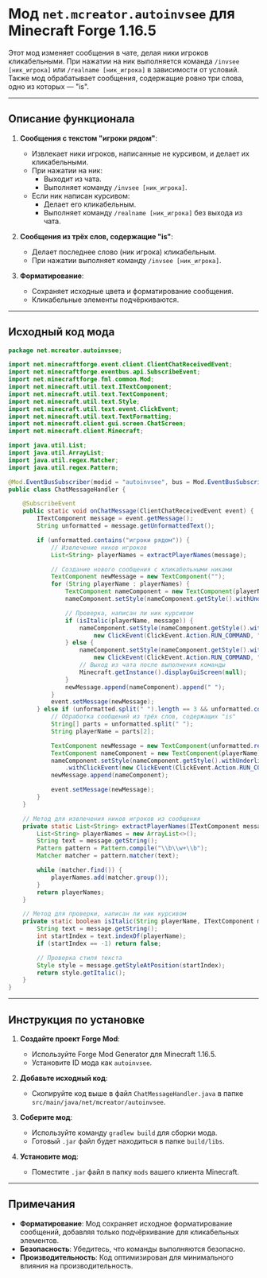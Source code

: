# Мод `net.mcreator.autoinvsee` для Minecraft Forge 1.16.5

Этот мод изменяет сообщения в чате, делая ники игроков кликабельными. При нажатии на ник выполняется команда `/invsee [ник_игрока]` или `/realname [ник_игрока]` в зависимости от условий. Также мод обрабатывает сообщения, содержащие ровно три слова, одно из которых — "is".

---

## Описание функционала

1. **Сообщения с текстом "игроки рядом"**:
   - Извлекает ники игроков, написанные не курсивом, и делает их кликабельными.
   - При нажатии на ник:
     - Выходит из чата.
     - Выполняет команду `/invsee [ник_игрока]`.
   - Если ник написан курсивом:
     - Делает его кликабельным.
     - Выполняет команду `/realname [ник_игрока]` без выхода из чата.

2. **Сообщения из трёх слов, содержащие "is"**:
   - Делает последнее слово (ник игрока) кликабельным.
   - При нажатии выполняет команду `/invsee [ник_игрока]`.

3. **Форматирование**:
   - Сохраняет исходные цвета и форматирование сообщения.
   - Кликабельные элементы подчёркиваются.

---

## Исходный код мода

```java
package net.mcreator.autoinvsee;

import net.minecraftforge.event.client.ClientChatReceivedEvent;
import net.minecraftforge.eventbus.api.SubscribeEvent;
import net.minecraftforge.fml.common.Mod;
import net.minecraft.util.text.ITextComponent;
import net.minecraft.util.text.TextComponent;
import net.minecraft.util.text.Style;
import net.minecraft.util.text.event.ClickEvent;
import net.minecraft.util.text.TextFormatting;
import net.minecraft.client.gui.screen.ChatScreen;
import net.minecraft.client.Minecraft;

import java.util.List;
import java.util.ArrayList;
import java.util.regex.Matcher;
import java.util.regex.Pattern;

@Mod.EventBusSubscriber(modid = "autoinvsee", bus = Mod.EventBusSubscriber.Bus.FORGE)
public class ChatMessageHandler {

    @SubscribeEvent
    public static void onChatMessage(ClientChatReceivedEvent event) {
        ITextComponent message = event.getMessage();
        String unformatted = message.getUnformattedText();

        if (unformatted.contains("игроки рядом")) {
            // Извлечение ников игроков
            List<String> playerNames = extractPlayerNames(message);

            // Создание нового сообщения с кликабельными никами
            TextComponent newMessage = new TextComponent("");
            for (String playerName : playerNames) {
                TextComponent nameComponent = new TextComponent(playerName);
                nameComponent.setStyle(nameComponent.getStyle().withUnderline(true));

                // Проверка, написан ли ник курсивом
                if (isItalic(playerName, message)) {
                    nameComponent.setStyle(nameComponent.getStyle().withClickEvent(
                        new ClickEvent(ClickEvent.Action.RUN_COMMAND, "/realname " + playerName)));
                } else {
                    nameComponent.setStyle(nameComponent.getStyle().withClickEvent(
                        new ClickEvent(ClickEvent.Action.RUN_COMMAND, "/invsee " + playerName)));
                    // Выход из чата после выполнения команды
                    Minecraft.getInstance().displayGuiScreen(null);
                }
                newMessage.append(nameComponent).append(" ");
            }
            event.setMessage(newMessage);
        } else if (unformatted.split(" ").length == 3 && unformatted.contains("is")) {
            // Обработка сообщений из трёх слов, содержащих "is"
            String[] parts = unformatted.split(" ");
            String playerName = parts[2];

            TextComponent newMessage = new TextComponent(unformatted.replace(playerName, ""));
            TextComponent nameComponent = new TextComponent(playerName);
            nameComponent.setStyle(nameComponent.getStyle().withUnderline(true)
                .withClickEvent(new ClickEvent(ClickEvent.Action.RUN_COMMAND, "/invsee " + playerName)));
            newMessage.append(nameComponent);

            event.setMessage(newMessage);
        }
    }

    // Метод для извлечения ников игроков из сообщения
    private static List<String> extractPlayerNames(ITextComponent message) {
        List<String> playerNames = new ArrayList<>();
        String text = message.getString();
        Pattern pattern = Pattern.compile("\\b\\w+\\b");
        Matcher matcher = pattern.matcher(text);

        while (matcher.find()) {
            playerNames.add(matcher.group());
        }
        return playerNames;
    }

    // Метод для проверки, написан ли ник курсивом
    private static boolean isItalic(String playerName, ITextComponent message) {
        String text = message.getString();
        int startIndex = text.indexOf(playerName);
        if (startIndex == -1) return false;

        // Проверка стиля текста
        Style style = message.getStyleAtPosition(startIndex);
        return style.getItalic();
    }
}
```

---

## Инструкция по установке

1. **Создайте проект Forge Mod**:
   - Используйте Forge Mod Generator для Minecraft 1.16.5.
   - Установите ID мода как `autoinvsee`.

2. **Добавьте исходный код**:
   - Скопируйте код выше в файл `ChatMessageHandler.java` в папке `src/main/java/net/mcreator/autoinvsee`.

3. **Соберите мод**:
   - Используйте команду `gradlew build` для сборки мода.
   - Готовый `.jar` файл будет находиться в папке `build/libs`.

4. **Установите мод**:
   - Поместите `.jar` файл в папку `mods` вашего клиента Minecraft.

---

## Примечания

- **Форматирование**: Мод сохраняет исходное форматирование сообщений, добавляя только подчёркивание для кликабельных элементов.
- **Безопасность**: Убедитесь, что команды выполняются безопасно.
- **Производительность**: Код оптимизирован для минимального влияния на производительность.

